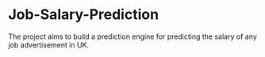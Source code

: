 Job-Salary-Prediction
=====================

The project aims to build a prediction engine for predicting the salary of any job advertisement in UK.

